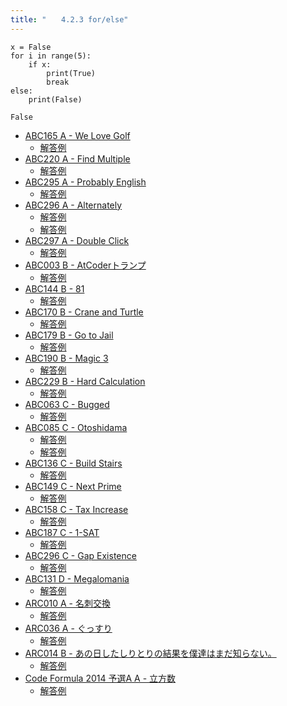 ```yaml
---
title: "　　4.2.3 for/else"
---
```


```python:サンプルコード
x = False
for i in range(5):
    if x:
        print(True)
        break
else:
    print(False)
```

```text:実行結果
False
```

- [ABC165 A - We Love Golf](https://atcoder.jp/contests/abc165/tasks/abc165_a)
    - [解答例](https://atcoder.jp/contests/abc165/submissions/15407909)
- [ABC220 A - Find Multiple](https://atcoder.jp/contests/abc220/tasks/abc220_a)
    - [解答例](https://atcoder.jp/contests/abc220/submissions/26995704)
- [ABC295 A - Probably English](https://atcoder.jp/contests/abc295/tasks/abc295_a)
    - [解答例](https://atcoder.jp/contests/abc295/submissions/40081942)
- [ABC296 A - Alternately](https://atcoder.jp/contests/abc296/tasks/abc296_a)
    - [解答例](https://atcoder.jp/contests/abc296/submissions/40297029)
    - [解答例](https://atcoder.jp/contests/abc296/submissions/40297097)
- [ABC297 A - Double Click](https://atcoder.jp/contests/abc297/tasks/abc297_a)
    - [解答例](https://atcoder.jp/contests/abc297/submissions/40495891)
- [ABC003 B - AtCoderトランプ](https://atcoder.jp/contests/abc003/tasks/abc003_2)
    - [解答例](https://atcoder.jp/contests/abc003/submissions/35454040)
- [ABC144 B - 81](https://atcoder.jp/contests/abc144/tasks/abc144_b)
    - [解答例](https://atcoder.jp/contests/abc144/submissions/15407983)
- [ABC170 B - Crane and Turtle](https://atcoder.jp/contests/abc170/tasks/abc170_b)
    - [解答例](https://atcoder.jp/contests/abc170/submissions/15411251)
- [ABC179 B - Go to Jail](https://atcoder.jp/contests/abc179/tasks/abc179_b)
    - [解答例](https://atcoder.jp/contests/abc179/submissions/17428556)
- [ABC190 B - Magic 3](https://atcoder.jp/contests/abc190/tasks/abc190_b)
    - [解答例](https://atcoder.jp/contests/abc190/submissions/21278795)
- [ABC229 B - Hard Calculation](https://atcoder.jp/contests/abc229/tasks/abc229_b)
    - [解答例](https://atcoder.jp/contests/abc229/submissions/28883595)
- [ABC063 C - Bugged](https://atcoder.jp/contests/abc063/tasks/arc075_a)
    - [解答例](https://atcoder.jp/contests/abc063/submissions/36457088)
- [ABC085 C - Otoshidama](https://atcoder.jp/contests/abc085/tasks/abc085_c)
    - [解答例](https://atcoder.jp/contests/abc085/submissions/18378100)
    - [解答例](https://atcoder.jp/contests/abc085/submissions/15411346)
- [ABC136 C - Build Stairs](https://atcoder.jp/contests/abc136/tasks/abc136_c)
    - [解答例](https://atcoder.jp/contests/abc136/submissions/15455581)
- [ABC149 C - Next Prime](https://atcoder.jp/contests/abc149/tasks/abc149_c)
    - [解答例](https://atcoder.jp/contests/abc149/submissions/15466326)
- [ABC158 C - Tax Increase](https://atcoder.jp/contests/abc158/tasks/abc158_c)
    - [解答例](https://atcoder.jp/contests/abc158/submissions/15459139)
- [ABC187 C - 1-SAT](https://atcoder.jp/contests/abc187/tasks/abc187_c)
    - [解答例](https://atcoder.jp/contests/abc187/submissions/22577065)
- [ABC296 C - Gap Existence](https://atcoder.jp/contests/abc296/tasks/abc296_c)
    - [解答例](https://atcoder.jp/contests/abc296/submissions/40475396)
- [ABC131 D - Megalomania](https://atcoder.jp/contests/abc131/tasks/abc131_d)
    - [解答例](https://atcoder.jp/contests/abc131/submissions/15459154)
- [ARC010 A - 名刺交換](https://atcoder.jp/contests/arc010/tasks/arc010_1)
    - [解答例](https://atcoder.jp/contests/arc010/submissions/15459175)
- [ARC036 A - ぐっすり](https://atcoder.jp/contests/arc036/tasks/arc036_a)
    - [解答例](https://atcoder.jp/contests/arc036/submissions/15459205)
- [ARC014 B - あの日したしりとりの結果を僕達はまだ知らない。](https://atcoder.jp/contests/arc014/tasks/arc014_2)
    - [解答例](https://atcoder.jp/contests/arc014/submissions/15459230)
- [Code Formula 2014 予選A A - 立方数](https://atcoder.jp/contests/code-formula-2014-quala/tasks/code_formula_2014_qualA_a)
    - [解答例](https://atcoder.jp/contests/code-formula-2014-quala/submissions/15459259)